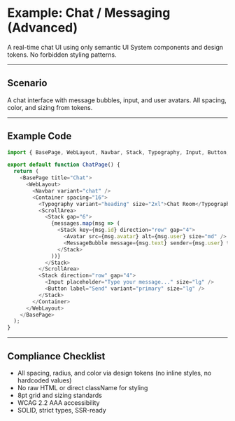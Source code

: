 # Example: Chat / Messaging (Advanced)

A real-time chat UI using only semantic UI System components and design tokens. No forbidden styling patterns.

---

## Scenario
A chat interface with message bubbles, input, and user avatars. All spacing, color, and sizing from tokens.

---

## Example Code
```typescript
import { BasePage, WebLayout, Navbar, Stack, Typography, Input, Button, MessageBubble, Avatar, Container, ScrollArea } from '@xala-technologies/ui-system';

export default function ChatPage() {
  return (
    <BasePage title="Chat">
      <WebLayout>
        <Navbar variant="chat" />
        <Container spacing="16">
          <Typography variant="heading" size="2xl">Chat Room</Typography>
          <ScrollArea>
            <Stack gap="6">
              {messages.map(msg => (
                <Stack key={msg.id} direction="row" gap="4">
                  <Avatar src={msg.avatar} alt={msg.user} size="md" />
                  <MessageBubble message={msg.text} sender={msg.user} timestamp={msg.time} />
                </Stack>
              ))}
            </Stack>
          </ScrollArea>
          <Stack direction="row" gap="4">
            <Input placeholder="Type your message..." size="lg" />
            <Button label="Send" variant="primary" size="lg" />
          </Stack>
        </Container>
      </WebLayout>
    </BasePage>
  );
}
```

---

## Compliance Checklist
- All spacing, radius, and color via design tokens (no inline styles, no hardcoded values)
- No raw HTML or direct className for styling
- 8pt grid and sizing standards
- WCAG 2.2 AAA accessibility
- SOLID, strict types, SSR-ready

